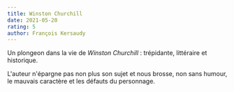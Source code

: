 ```yaml
---
title: Winston Churchill
date: 2021-05-20
rating: 5
author: François Kersaudy
---
```


Un plongeon dans la vie de _Winston Churchill_ : trépidante, littéraire et historique.

L'auteur n'épargne pas non plus son sujet et nous brosse, non sans humour, le mauvais caractère et les défauts du personnage.
